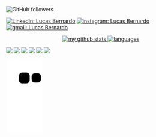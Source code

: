 <img alt="GitHub followers" src="https://img.shields.io/github/followers/lucasbernardo95?color=red&logoColor=blue&style=plastic">

[![Linkedin: Lucas Bernardo](https://img.shields.io/badge/-Linkedin-0e76a8?style=flat-square&logo=linkedin&logoColor=white)](https://www.linkedin.com/in/lucas-bernnardo/)
[![instagram: Lucas Bernardo](https://img.shields.io/badge/-Instagram-dd2a7b?style=flat-square&logo=instagram&logoColor=white)](https://www.instagram.com/lucas.bernnardo/)
[![gmail: Lucas Bernardo](https://img.shields.io/badge/-Gmail-d44638?style=flat-square&logo=gmail&logoColor=white)](mailto:lucasbernardo95@gmail.com)

  <a align="center" href="https://lucasbernardo95.github.io">
      <p align="center">
      <img src="https://github-readme-stats.vercel.app/api?username=lucasbernardo95&show_icons=true&theme=tokyonight" alt="my github stats" width="420"/>&nbsp;<img src="https://github-readme-stats.vercel.app/api/top-langs/?username=lucasbernardo95&layout=compact&theme=tokyonight" alt="languages" height="165">
      </p>
  </a>
  
  
  
<div> 
  <a href="https://www.youtube.com/channel/UC_-uuuZbY0AAt9CViNzvc-Q" target="_blank"><img src="https://img.shields.io/badge/YouTube-FF0000?style=for-the-badge&logo=youtube&logoColor=white" target="_blank"></a>
  <a href="https://instagram.com/rafaballerini" target="_blank"><img src="https://img.shields.io/badge/-Instagram-%23E4405F?style=for-the-badge&logo=instagram&logoColor=white" target="_blank"></a>
 	<a href="https://www.twitch.tv/rafaballerinii" target="_blank"><img src="https://img.shields.io/badge/Twitch-9146FF?style=for-the-badge&logo=twitch&logoColor=white" target="_blank"></a>
 <a href="https://discord.gg/G9GPg5SA75" target="_blank"><img src="https://img.shields.io/badge/Discord-7289DA?style=for-the-badge&logo=discord&logoColor=white" target="_blank"></a> 
  <a href = "mailto:contato@rafaballerini.tech"><img src="https://img.shields.io/badge/-Gmail-%23333?style=for-the-badge&logo=gmail&logoColor=white" target="_blank"></a>
  <a href="https://www.linkedin.com/in/rafaella-ballerini-45875016a" target="_blank"><img src="https://img.shields.io/badge/-LinkedIn-%230077B5?style=for-the-badge&logo=linkedin&logoColor=white" target="_blank"></a> 
 
  ![Snake animation](https://github.com/rafaballerini/rafaballerini/blob/output/github-contribution-grid-snake.svg)
 
</div>

<!--
**lucasbernardo95/lucasbernardo95** is a ✨ _special_ ✨ repository because its `README.md` (this file) appears on your GitHub profile.
